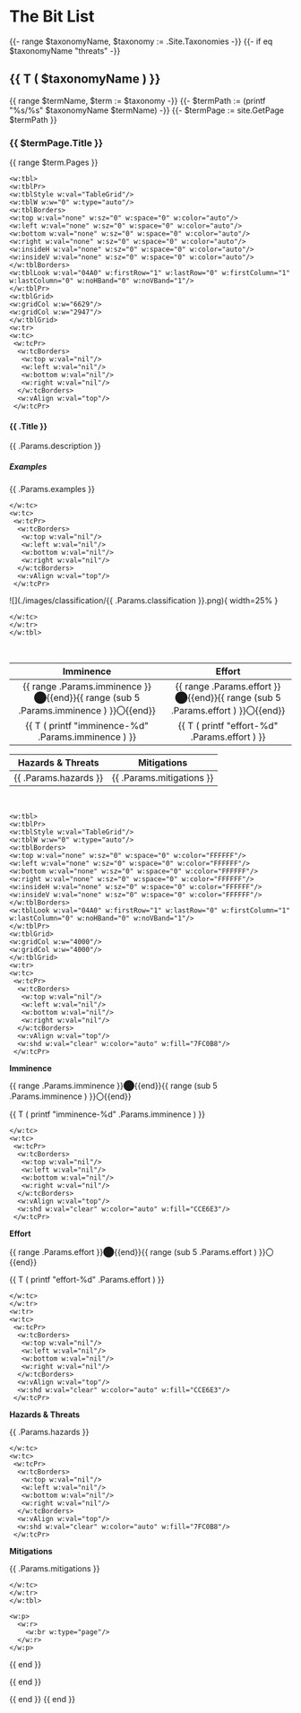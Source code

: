 # The Bit List

{{- range $taxonomyName, $taxonomy := .Site.Taxonomies -}}
{{- if eq $taxonomyName "threats" -}}
## {{ T ( $taxonomyName ) }}

{{ range $termName, $term := $taxonomy -}}
{{- $termPath := (printf "%s/%s" $taxonomyName $termName) -}}
{{- $termPage := site.GetPage $termPath }}
### {{ $termPage.Title }}

{{ range $term.Pages }}


```{=openxml}
<w:tbl>
<w:tblPr>
<w:tblStyle w:val="TableGrid"/>
<w:tblW w:w="0" w:type="auto"/>
<w:tblBorders>
<w:top w:val="none" w:sz="0" w:space="0" w:color="auto"/>
<w:left w:val="none" w:sz="0" w:space="0" w:color="auto"/>
<w:bottom w:val="none" w:sz="0" w:space="0" w:color="auto"/>
<w:right w:val="none" w:sz="0" w:space="0" w:color="auto"/>
<w:insideH w:val="none" w:sz="0" w:space="0" w:color="auto"/>
<w:insideV w:val="none" w:sz="0" w:space="0" w:color="auto"/>
</w:tblBorders>
<w:tblLook w:val="04A0" w:firstRow="1" w:lastRow="0" w:firstColumn="1" w:lastColumn="0" w:noHBand="0" w:noVBand="1"/>
</w:tblPr>
<w:tblGrid>
<w:gridCol w:w="6629"/>
<w:gridCol w:w="2947"/>
</w:tblGrid>
<w:tr>
<w:tc>
 <w:tcPr>
  <w:tcBorders>
   <w:top w:val="nil"/>
   <w:left w:val="nil"/>
   <w:bottom w:val="nil"/>
   <w:right w:val="nil"/>
  </w:tcBorders>
  <w:vAlign w:val="top"/>
 </w:tcPr>
```

#### {{ .Title }}

{{ .Params.description }}

##### Examples

{{ .Params.examples }}

```{=openxml}
</w:tc>
<w:tc>
 <w:tcPr>
  <w:tcBorders>
   <w:top w:val="nil"/>
   <w:left w:val="nil"/>
   <w:bottom w:val="nil"/>
   <w:right w:val="nil"/>
  </w:tcBorders>
  <w:vAlign w:val="top"/>
 </w:tcPr>
```

![](./images/classification/{{ .Params.classification }}.png){ width=25% }

```{=openxml}
</w:tc>
</w:tr>
</w:tbl>
```

&nbsp;

__Imminence__ | __Effort__
:---:|:---:
{{ range .Params.imminence }}⬤{{end}}{{ range (sub 5 .Params.imminence ) }}〇{{end}} | {{ range .Params.effort }}⬤{{end}}{{ range (sub 5 .Params.effort ) }}〇{{end}}
{{ T ( printf "imminence-%d" .Params.imminence ) }} | {{ T ( printf "effort-%d" .Params.effort ) }}

__Hazards & Threats__ | __Mitigations__
:---:|:---:
{{ .Params.hazards }} | {{ .Params.mitigations }}

&nbsp;


```{=openxml}
<w:tbl>
<w:tblPr>
<w:tblStyle w:val="TableGrid"/>
<w:tblW w:w="0" w:type="auto"/>
<w:tblBorders>
<w:top w:val="none" w:sz="0" w:space="0" w:color="FFFFFF"/>
<w:left w:val="none" w:sz="0" w:space="0" w:color="FFFFFF"/>
<w:bottom w:val="none" w:sz="0" w:space="0" w:color="FFFFFF"/>
<w:right w:val="none" w:sz="0" w:space="0" w:color="FFFFFF"/>
<w:insideH w:val="none" w:sz="0" w:space="0" w:color="FFFFFF"/>
<w:insideV w:val="none" w:sz="0" w:space="0" w:color="FFFFFF"/>
</w:tblBorders>
<w:tblLook w:val="04A0" w:firstRow="1" w:lastRow="0" w:firstColumn="1" w:lastColumn="0" w:noHBand="0" w:noVBand="1"/>
</w:tblPr>
<w:tblGrid>
<w:gridCol w:w="4000"/>
<w:gridCol w:w="4000"/>
</w:tblGrid>
<w:tr>
<w:tc>
 <w:tcPr>
  <w:tcBorders>
   <w:top w:val="nil"/>
   <w:left w:val="nil"/>
   <w:bottom w:val="nil"/>
   <w:right w:val="nil"/>
  </w:tcBorders>
  <w:vAlign w:val="top"/>
  <w:shd w:val="clear" w:color="auto" w:fill="7FC0B8"/>
 </w:tcPr>
```

__Imminence__

{{ range .Params.imminence }}⬤{{end}}{{ range (sub 5 .Params.imminence ) }}〇{{end}}

{{ T ( printf "imminence-%d" .Params.imminence ) }}



```{=openxml}
</w:tc>
<w:tc>
 <w:tcPr>
  <w:tcBorders>
   <w:top w:val="nil"/>
   <w:left w:val="nil"/>
   <w:bottom w:val="nil"/>
   <w:right w:val="nil"/>
  </w:tcBorders>
  <w:vAlign w:val="top"/>
  <w:shd w:val="clear" w:color="auto" w:fill="CCE6E3"/>
 </w:tcPr>
```

__Effort__

{{ range .Params.effort }}⬤{{end}}{{ range (sub 5 .Params.effort ) }}〇{{end}}

 {{ T ( printf "effort-%d" .Params.effort ) }}

```{=openxml}
</w:tc>
</w:tr>
<w:tr>
<w:tc>
 <w:tcPr>
  <w:tcBorders>
   <w:top w:val="nil"/>
   <w:left w:val="nil"/>
   <w:bottom w:val="nil"/>
   <w:right w:val="nil"/>
  </w:tcBorders>
  <w:vAlign w:val="top"/>
  <w:shd w:val="clear" w:color="auto" w:fill="CCE6E3"/>
 </w:tcPr>
```

__Hazards & Threats__

{{ .Params.hazards }}

```{=openxml}
</w:tc>
<w:tc>
 <w:tcPr>
  <w:tcBorders>
   <w:top w:val="nil"/>
   <w:left w:val="nil"/>
   <w:bottom w:val="nil"/>
   <w:right w:val="nil"/>
  </w:tcBorders>
  <w:vAlign w:val="top"/>
  <w:shd w:val="clear" w:color="auto" w:fill="7FC0B8"/>
 </w:tcPr>
```

__Mitigations__

{{ .Params.mitigations }}

```{=openxml}
</w:tc>
</w:tr>
</w:tbl>
```
```{=openxml}
<w:p>
  <w:r>
    <w:br w:type="page"/>
  </w:r>
</w:p>
```

{{ end }}

{{ end }}

{{ end }}
{{ end }}